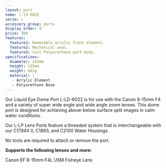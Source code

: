 ```yaml
---
layout: port
name: l-ld-6022
serie: L
accessory_group: ports
display_order: 9
price: 360
features:
  feature1: Removable acrylic front element.
  feature2: Mechanical seal.
  feature3: Cast Polyurethane port body.
specifications:
  diameter: 242mm
  height: 135mm
  weight: 665g
  material: |
   - Acrylic Element
   - Polyurethane Base
---
```

Our Liquid Eye Dome Port L-LD-6022 is for use with the Canon 8-15mm F4 and a variety of super wide angle and wide angle zoom lenses. This dome port is designed for achieving above-below surface split images in calm water conditions.

Our L-LP Lens Ports feature a threaded system that is interchangeable with our C1794X II, C1893, and C2100 Water Housings.

No tools are required to attach or remove the port.

**Supports the following lenses and more:**

Canon EF 8-15mm F4L USM Fisheye Lens
